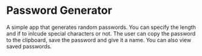 # Password Generator

 A simple app that generates random passwords. You can specify the length and if to inlcude special characters or not. 
 The user can copy the password to the clipboard, save the password and give it a name. You can also view saved passwords.
